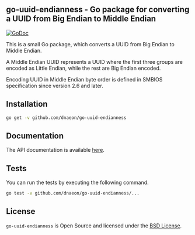 ## go-uuid-endianness - Go package for converting a UUID from Big Endian to Middle Endian

[![GoDoc](https://godoc.org/github.com/dnaeon/go-uuid-endianness?status.svg)](https://godoc.org/github.com/dnaeon/go-uuid-endianness)

This is a small Go package, which converts a UUID from Big Endian to
Middle Endian.

A Middle Endian UUID represents a UUID where the first three groups are
encoded as Little Endian, while the rest are Big Endian encoded.

Encoding UUID in Middle Endian byte order is defined in SMBIOS specification
since version 2.6 and later.

## Installation

```bash
go get -v github.com/dnaeon/go-uuid-endianness
```

## Documentation

The API documentation is available [here](https://godoc.org/github.com/dnaeon/go-uuid-endianness).

## Tests

You can run the tests by executing the following command.

```bash
go test -v github.com/dnaeon/go-uuid-endianness/...
```

## License

`go-uuid-endianness` is Open Source and licensed under the
[BSD License](http://opensource.org/licenses/BSD-2-Clause).
